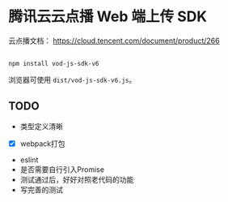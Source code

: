 # 腾讯云云点播 Web 端上传 SDK

云点播文档： https://cloud.tencent.com/document/product/266

##

`npm install vod-js-sdk-v6`

浏览器可使用 `dist/vod-js-sdk-v6.js`。

## TODO

* 类型定义清晰
* [x] webpack打包
* eslint
* 是否需要自行引入Promise
* 测试通过后，好好对照老代码的功能
* 写完善的测试